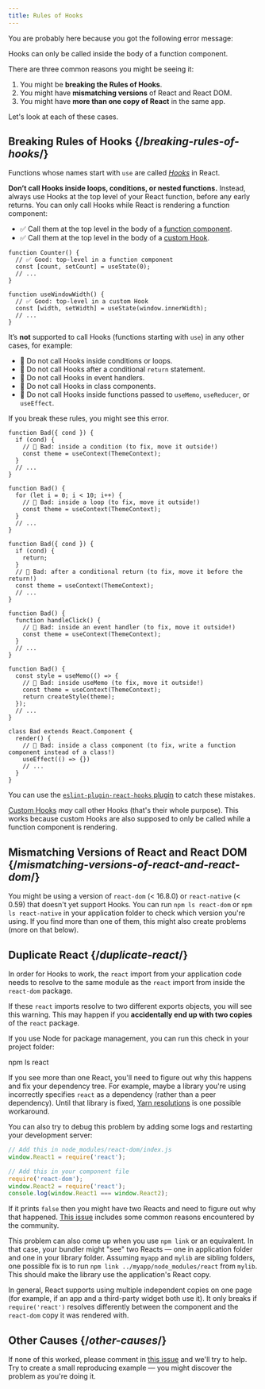```yaml
---
title: Rules of Hooks
---
```


You are probably here because you got the following error message:



Hooks can only be called inside the body of a function component.



There are three common reasons you might be seeing it:

1. You might be **breaking the Rules of Hooks**.
2. You might have **mismatching versions** of React and React DOM.
3. You might have **more than one copy of React** in the same app.

Let's look at each of these cases.

## Breaking Rules of Hooks {/*breaking-rules-of-hooks*/}

Functions whose names start with `use` are called [*Hooks*](/reference/react) in React.

**Don’t call Hooks inside loops, conditions, or nested functions.** Instead, always use Hooks at the top level of your React function, before any early returns. You can only call Hooks while React is rendering a function component:

* ✅ Call them at the top level in the body of a [function component](/learn/your-first-component).
* ✅ Call them at the top level in the body of a [custom Hook](/learn/reusing-logic-with-custom-hooks).

```js{2-3,8-9}
function Counter() {
  // ✅ Good: top-level in a function component
  const [count, setCount] = useState(0);
  // ...
}

function useWindowWidth() {
  // ✅ Good: top-level in a custom Hook
  const [width, setWidth] = useState(window.innerWidth);
  // ...
}
```

It’s **not** supported to call Hooks (functions starting with `use`) in any other cases, for example:

* 🔴 Do not call Hooks inside conditions or loops.
* 🔴 Do not call Hooks after a conditional `return` statement.
* 🔴 Do not call Hooks in event handlers.
* 🔴 Do not call Hooks in class components.
* 🔴 Do not call Hooks inside functions passed to `useMemo`, `useReducer`, or `useEffect`.

If you break these rules, you might see this error.

```js{3-4,11-12,20-21}
function Bad({ cond }) {
  if (cond) {
    // 🔴 Bad: inside a condition (to fix, move it outside!)
    const theme = useContext(ThemeContext);
  }
  // ...
}

function Bad() {
  for (let i = 0; i < 10; i++) {
    // 🔴 Bad: inside a loop (to fix, move it outside!)
    const theme = useContext(ThemeContext);
  }
  // ...
}

function Bad({ cond }) {
  if (cond) {
    return;
  }
  // 🔴 Bad: after a conditional return (to fix, move it before the return!)
  const theme = useContext(ThemeContext);
  // ...
}

function Bad() {
  function handleClick() {
    // 🔴 Bad: inside an event handler (to fix, move it outside!)
    const theme = useContext(ThemeContext);
  }
  // ...
}

function Bad() {
  const style = useMemo(() => {
    // 🔴 Bad: inside useMemo (to fix, move it outside!)
    const theme = useContext(ThemeContext);
    return createStyle(theme);
  });
  // ...
}

class Bad extends React.Component {
  render() {
    // 🔴 Bad: inside a class component (to fix, write a function component instead of a class!)
    useEffect(() => {})
    // ...
  }
}
```

You can use the [`eslint-plugin-react-hooks` plugin](https://www.npmjs.com/package/eslint-plugin-react-hooks) to catch these mistakes.



[Custom Hooks](/learn/reusing-logic-with-custom-hooks) *may* call other Hooks (that's their whole purpose). This works because custom Hooks are also supposed to only be called while a function component is rendering.



## Mismatching Versions of React and React DOM {/*mismatching-versions-of-react-and-react-dom*/}

You might be using a version of `react-dom` (< 16.8.0) or `react-native` (< 0.59) that doesn't yet support Hooks. You can run `npm ls react-dom` or `npm ls react-native` in your application folder to check which version you're using. If you find more than one of them, this might also create problems (more on that below).

## Duplicate React {/*duplicate-react*/}

In order for Hooks to work, the `react` import from your application code needs to resolve to the same module as the `react` import from inside the `react-dom` package.

If these `react` imports resolve to two different exports objects, you will see this warning. This may happen if you **accidentally end up with two copies** of the `react` package.

If you use Node for package management, you can run this check in your project folder:



npm ls react



If you see more than one React, you'll need to figure out why this happens and fix your dependency tree. For example, maybe a library you're using incorrectly specifies `react` as a dependency (rather than a peer dependency). Until that library is fixed, [Yarn resolutions](https://yarnpkg.com/lang/en/docs/selective-version-resolutions/) is one possible workaround.

You can also try to debug this problem by adding some logs and restarting your development server:

```js
// Add this in node_modules/react-dom/index.js
window.React1 = require('react');

// Add this in your component file
require('react-dom');
window.React2 = require('react');
console.log(window.React1 === window.React2);
```

If it prints `false` then you might have two Reacts and need to figure out why that happened. [This issue](https://github.com/facebook/react/issues/13991) includes some common reasons encountered by the community.

This problem can also come up when you use `npm link` or an equivalent. In that case, your bundler might "see" two Reacts — one in application folder and one in your library folder. Assuming `myapp` and `mylib` are sibling folders, one possible fix is to run `npm link ../myapp/node_modules/react` from `mylib`. This should make the library use the application's React copy.



In general, React supports using multiple independent copies on one page (for example, if an app and a third-party widget both use it). It only breaks if `require('react')` resolves differently between the component and the `react-dom` copy it was rendered with.



## Other Causes {/*other-causes*/}

If none of this worked, please comment in [this issue](https://github.com/facebook/react/issues/13991) and we'll try to help. Try to create a small reproducing example — you might discover the problem as you're doing it.
